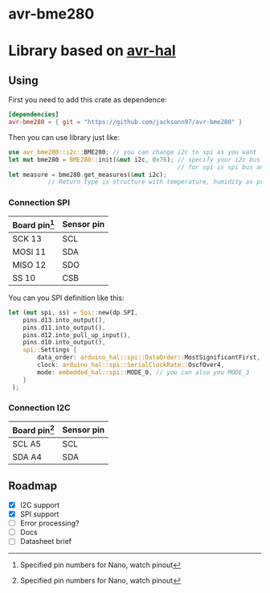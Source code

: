 # avr-bme280

Library based on [avr-hal](https://github.com/Rahix/avr-hal)
=

## Using
First you need to add this crate as dependence:
```toml
[dependencies]
avr-bme280 = { git = "https://github.com/jacksonn97/avr-bme280" }
```
Then you can use library just like:
```rust
use avr_bme280::i2c::BME280; // you can change i2c to spi as you want
let mut bme280 = BME280::init(&mut i2c, 0x76); // specify your i2c bus and address of sensor
                                               // for spi is spi bus and SS pin
let measure = bme280.get_measures(&mut i2c);
           // Return type is structure with temperature, humidity as pressure
```

### Connection SPI
| Board pin[^nano] | Sensor pin |
| ------- | --- |
| SCK 13  | SCL |
| MOSI 11 | SDA |
| MISO 12 | SDO |
| SS 10   | CSB |


You can you SPI definition like this:
```rust
let (mut spi, ss) = Spi::new(dp.SPI,
    pins.d13.into_output(),
    pins.d11.into_output(),
    pins.d12.into_pull_up_input(),
    pins.d10.into_output(),
    spi::Settings {
        data_order: arduino_hal::spi::DataOrder::MostSignificantFirst,
        clock: arduino_hal::spi::SerialClockRate::OscfOver4,
        mode: embedded_hal::spi::MODE_0, // you can also you MODE_3
    }
 );
```

### Connection I2C

| Board pin[^nano] | Sensor pin |
| --- | --- |
| SCL A5 | SCL |
| SDA A4 | SDA |

[^nano]: Specified pin numbers for Nano, watch pinout

## Roadmap
- [x] I2C support
- [x] SPI support
- [ ] Error processing?
- [ ] Docs
- [ ] Datasheet brief
